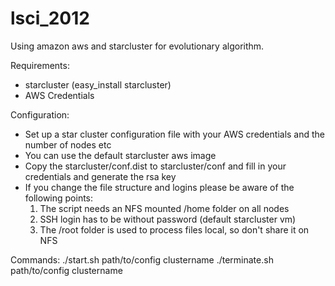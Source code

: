 lsci_2012
=========

Using amazon aws and starcluster for evolutionary algorithm.

Requirements:
- starcluster (easy_install starcluster)
- AWS Credentials

Configuration:
- Set up a star cluster configuration file with your AWS credentials and the number of nodes etc
- You can use the default starcluster aws image
- Copy the starcluster/conf.dist to starcluster/conf and fill in your credentials and generate the rsa key
- If you change the file structure and logins please be aware of the following points:
	1. The script needs an NFS mounted /home folder on all nodes
	2. SSH login has to be without password (default starcluster vm)
	3. The /root folder is used to process files local, so don't share it on NFS

Commands: 
 ./start.sh path/to/config clustername
 ./terminate.sh path/to/config clustername